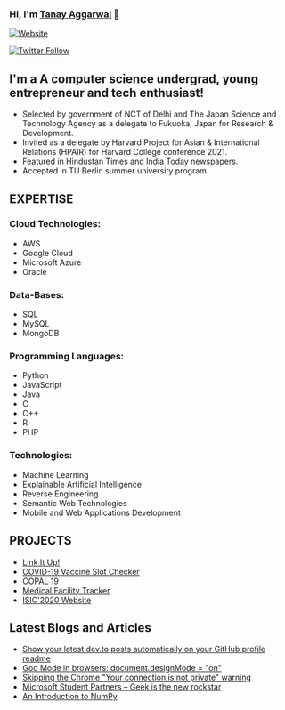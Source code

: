 ### Hi, I'm [Tanay Aggarwal][website] 👋

[![Website](https://img.shields.io/website?down_color=RED&down_message=DOWN&label=tanayaggarwal.me&style=for-the-badge&up_color=%2318C135&up_message=LIVE&url=https%3A%2F%2Ftanayaggarwal.me)](https://tanayaggarwal.me)

[![Twitter Follow](https://img.shields.io/twitter/follow/ImTanayAggarwal?style=social)](https://twitter.com/ImTanayAggarwal)

## I'm a A computer science undergrad, young entrepreneur and tech enthusiast!

- Selected by government of NCT of Delhi and The Japan Science and Technology Agency as a delegate to Fukuoka, Japan for Research & Development.
- Invited as a delegate by Harvard Project for Asian & International Relations (HPAIR) for Harvard College conference 2021.
- Featured in Hindustan Times and India Today newspapers.
- Accepted in TU Berlin summer university program.

## EXPERTISE 

### Cloud Technologies: 

- AWS
- Google Cloud
- Microsoft Azure
- Oracle

### Data-Bases: 

- SQL
- MySQL 
- MongoDB

### Programming Languages: 

- Python
- JavaScript
- Java
- C
- C++
- R
- PHP

### Technologies:

- Machine Learning
- Explainable Artificial Intelligence
- Reverse Engineering
- Semantic Web Technologies
- Mobile and Web Applications Development


## PROJECTS

- [Link It Up!](https://linkitup.cf/)
- [COVID-19 Vaccine Slot Checker](http://cowin.gq/)
- [COPAL 19](http://copal19.org/)
- [Medical Facility Tracker](http://coronabeds.cf/)
- [ISIC'2020 Website](https://sonikamalik.netlify.app/)



## Latest Blogs and Articles

<!-- BLOG-POST-LIST:START -->
- [Show your latest dev.to posts automatically on your GitHub profile readme](https://dev.to/gautamkrishnar/show-your-latest-dev-to-posts-automatically-in-your-github-profile-readme-3nk8)
- [God Mode in browsers: document.designMode = "on"](https://dev.to/gautamkrishnar/god-mode-in-browsers-document-designmode-on-2pmo)
- [Skipping the Chrome "Your connection is not private" warning](https://dev.to/gautamkrishnar/quickbits-1-skipping-the-chrome-your-connection-is-not-private-warning-4kp1)
- [Microsoft Student Partners – Geek is the new rockstar](https://dev.to/gautamkrishnar/microsoft-student-partners--geek-is-the-new-rockstar)
- [An Introduction to NumPy](https://dev.to/gautamkrishnar/an-introduction-to-numpy)
<!-- BLOG-POST-LIST:END -->



[website]: https://www.tanayaggarwal.me/
